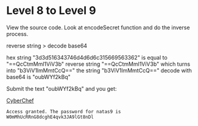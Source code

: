 # Level 8 to Level 9

View the source code.
Look at encodeSecret function and do the inverse process.

reverse string > decode base64

hex string "3d3d516343746d4d6d6c315669563362" is equal to "==QcCtmMml1ViV3b"
reverse string "==QcCtmMml1ViV3b" which turns into "b3ViV1lmMmtCcQ=="
the string "b3ViV1lmMmtCcQ==" decode with base64 is "oubWYf2kBq"

Submit the text "oubWYf2kBq" and you get:

[CyberChef](https://gchq.github.io/CyberChef/#recipe=From_Hex('Auto')Reverse('Character')From_Base64('A-Za-z0-9%2B/%3D',true)&input=M2QzZDUxNjM0Mzc0NmQ0ZDZkNmMzMTU2Njk1NjMzNjI)

```
Access granted. The password for natas9 is W0mMhUcRRnG8dcghE4qvk3JA9lGt8nDl
```
